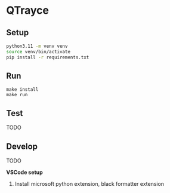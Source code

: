 # QTrayce

## Setup
```bash
python3.11 -m venv venv
source venv/bin/activate
pip install -r requirements.txt
```

## Run
```
make install
make run
```

## Test
TODO

## Develop
TODO

**VSCode setup**
1. Install microsoft python extension, black formatter extension

